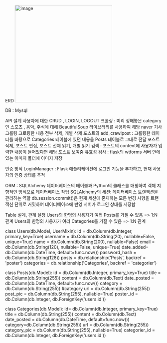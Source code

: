 ERD
<img width="312" alt="image" src="https://github.com/user-attachments/assets/49ada7ff-ea87-4c01-bfdb-0fa5b5a16a5f">

DB : Mysql

API 설계 
사용자에 대한 CRUD , LOGIN, LOGOUT
크롤링 : 미리 정해놓은 category인 스포츠 , 음악, 주식에 대해 BeautifulSoup 라이브러리를 사용하여 해당 naver 기사 크롤링
크로링한 내용 전부 삭제, 개별 삭제
포스트의 add_crawlpost : 크롤링한 데이터를 바탕으로 Categories 테이블에 있던 내용을 Posts 테이블로 그대로 전달
포스트 삭제, 포스트 편집, 포스트 전체 읽기, 개별 읽기
검색 : 포스트의 content에 사용자가 입력한 내용이 들어있다면 해당 포스트 보여줌
유효성 검사 : flask의 wtforms
서버 안에 있는 이미지 폴더에 이미지 저장

인증 방식
LoginManager :  Flask 애플리케이션에 로그인 기능을 추가하고, 현재 사용자의 인증 상태를 추적

ORM : SQLAlchemy
데이터베이스의 테이블과 Python의 클래스를 매핑하여 객체 지향적인 방식으로 데이터베이스 작업
SQLAlchemy의 세션: 데이터베이스 트랜잭션을 관리하는 역할
db.session.commit()은 현재 세션에 존재하는 모든 변경 사항을 트랜잭션 단위로 커밋하여 데이터베이스에 반영
서버가 로그인 상태를 저장함

Table 설계, 관계 설정
Users의 한명의 사용자가 여러 Posts를 가질 수 있음 => 1:N 관계
Users의 한명의 사용자가 여러 Categories를 가질 수 있음 =>  1:N 관계

class Users(db.Model, UserMixin):
    id = db.Column(db.Integer, primary_key=True)
    username = db.Column(db.String(20), nullable=False, unique=True)
    name = db.Column(db.String(200), nullable=False)
    email = db.Column(db.String(120), nullable=False, unique=True)
    date_added= db.Column(db.DateTime,  default=func.now())
    password_hash = db.Column(db.String(128))
    posts = db.relationship('Posts', backref = 'poster')
    categories = db.relationship('Categories', backref = 'categorier')

class Posts(db.Model):
    id = db.Column(db.Integer, primary_key=True)
    title = db.Column(db.String(255))
    content = db.Column(db.Text)
    date_posted = db.Column(db.DateTime, default=func.now())
    category = db.Column(db.String(255)) #category
    url =  db.Column(db.String(255))
    post_pic = db.Column(db.String(255), nullable=True)
    poster_id = db.Column(db.Integer, db.ForeignKey('users.id'))

    
class Categories(db.Model):
    id= db.Column(db.Integer, primary_key=True)
    title = db.Column(db.String(255))
    content = db.Column(db.Text)
    date_posted = db.Column(db.DateTime, default=func.now())
    category=db.Column(db.String(255))
    url =  db.Column(db.String(255))
    category_pic = db.Column(db.String(255), nullable=True)
    categorier_id = db.Column(db.Integer, db.ForeignKey('users.id'))
